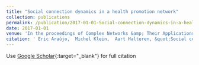 ```yaml
---
title: "Social connection dynamics in a health promotion network"
collection: publications
permalink: /publication/2017-01-01-Social-connection-dynamics-in-a-health-promotion-network
date: 2017-01-01
venue: 'In the proceedings of Complex Networks &amp; Their Applications V: Proceedings of the 5th International Workshop on Complex Networks and their Applications (COMPLEX NETWORKS 2016)'
citation: ' Eric Araújo,  Michel Klein,  Aart Halteren, &quot;Social connection dynamics in a health promotion network.&quot; In the proceedings of Complex Networks &amp;amp; Their Applications V: Proceedings of the 5th International Workshop on Complex Networks and their Applications (COMPLEX NETWORKS 2016), 2017.'
---
```

Use [Google Scholar](https://scholar.google.com/scholar?q=Social+connection+dynamics+in+a+health+promotion+network){:target="_blank"} for full citation